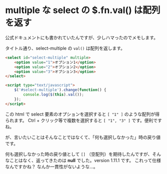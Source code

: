 # multiple な select の $.fn.val() は配列を返す

公式ドキュメントにも書かれていたんですが、少しハマったのでメモします。

タイトル通り、select-multiple の `val()` は配列を返します。

```html
<select id="select-multiple" multiple>
	<option value="1">オプション1</option>
	<option value="2">オプション2</option>
	<option value="3">オプション3</option>
</select>

<script type="text/javascript">
	$('#select-multiple').change(function() {
		console.log($(this).val());
	});
</script>
```

この html で select 要素のオプションを選択すると `[ "1" ]` のような配列が得られます。
Ctrl + クリック等で複数を選択すると `[ "1", "3" ]` です。便利ですね。

が、言いたいことはそんなことではなくて、「何も選択しなかった」時の戻り値です。

何も選択しなかった時の戻り値として `[]` （空配列）を期待したんですが、そんなことはなく、返ってきたのは **null** でした。version 1.11.1 です。
これって仕様なんですかね？ なんか一貫性がないような…。
